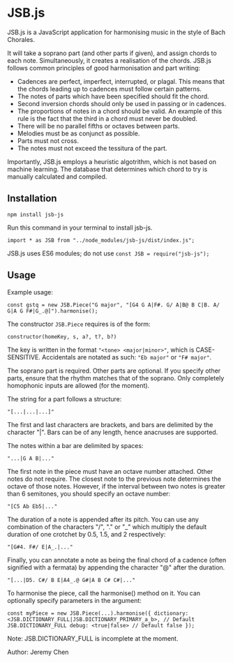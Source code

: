 # JSB.js
JSB.js is a JavaScript application for harmonising music in the style of Bach Chorales.

It will take a soprano part (and other parts if given), and assign chords to each note. Simultaneously, it creates a realisation of the chords.
JSB.js follows common principles of good harmonisation and part writing:

* Cadences are perfect, imperfect, interrupted, or plagal. This means that the chords leading up to cadences must follow certain patterns. 
* The notes of parts which have been specified should fit the chord.
* Second inversion chords should only be used in passing or in cadences.
* The proportions of notes in a chord should be valid. An example of this rule is the fact that the third in a chord must never be doubled.
* There will be no parallel fifths or octaves between parts.
* Melodies must be as conjunct as possible.
* Parts must not cross.
* The notes must not exceed the tessitura of the part.

Importantly, JSB.js employs a heuristic algotrithm, which is not based on machine learning. The database that determines which chord to try is manually calculated and compiled.

## Installation

`npm install jsb-js`

Run this command in your terminal to install jsb-js.

`import * as JSB from "../node_modules/jsb-js/dist/index.js";`

JSB.js uses ES6 modules; do not use `const JSB = require("jsb-js");`

## Usage

Example usage:

`const gstq = new JSB.Piece("G major", "[G4 G A|F#. G/ A|B@ B C|B. A/ G|A G F#|G_.@]").harmonise();`

The constructor `JSB.Piece` requires is of the form:

`constructor(homeKey, s, a?, t?, b?)`

The key is written in the format `"<tone> <major|minor>"`, which is CASE-SENSITIVE.
Accidentals are notated as such: `"Eb major"` or `"F# major"`.

The soprano part is required. Other parts are optional. If you specify other parts, ensure that the rhythm matches that of the soprano. Only completely homophonic inputs are allowed (for the moment).

The string for a part follows a structure:

`"[...|...|...]"`

The first and last characters are brackets, and bars are delimited by the character "|". Bars can be of any length, hence anacruses are supported.

The notes within a bar are delimited by spaces:

`"...|G A B|..."`

The first note in the piece must have an octave number attached. Other notes do not require. The closest note to the previous note determines the octave of those notes. However, if the interval between two notes is greater than 6 semitones, you should specify an octave number:

`"[C5 Ab Eb5|..."`

The duration of a note is appended after its pitch. You can use any combination of the characters "/", "." or "\_" which multiply the default duration of one crotchet by 0.5, 1.5, and 2 respectively:

`"[G#4. F#/ E|A_.|..."`

Finally, you can annotate a note as being the final chord of a cadence (often signified with a fermata) by appending the character "@" after the duration.

`"[...|D5. C#/ B E|A4_.@ G#|A B C# C#|..."`

To harmonise the piece, call the harmonise() method on it. You can optionally specify parameters in the argument:

`const myPiece = new JSB.Piece(...).harmonise({
    dictionary: <JSB.DICTIONARY_FULL|JSB.DICTIONARY_PRIMARY_a_b>, // Default JSB.DICTIONARY_FULL
    debug: <true|false> // Default false
});`

Note: JSB.DICTIONARY_FULL is incomplete at the moment.

Author: Jeremy Chen
